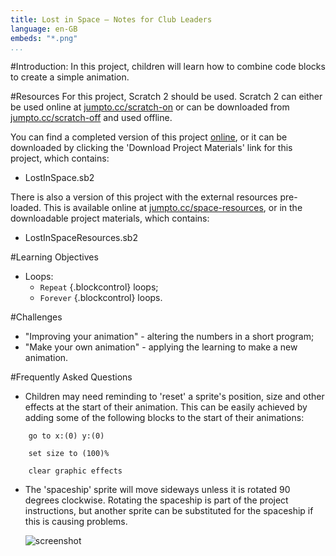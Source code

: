 ```yaml
---
title: Lost in Space — Notes for Club Leaders
language: en-GB
embeds: "*.png"
...
```


#Introduction:
In this project, children will learn how to combine code blocks to create a simple animation.

#Resources
For this project, Scratch 2 should be used. Scratch 2 can either be used online at [jumpto.cc/scratch-on](http://jumpto.cc/scratch-on) or can be downloaded from [jumpto.cc/scratch-off](http://jumpto.cc/scratch-off) and used offline.

You can find a completed version of this project <a href="http://scratch.mit.edu/projects/26818098/#editor">online</a>, or it can be downloaded by clicking the 'Download Project Materials' link for this project, which contains:

+ LostInSpace.sb2

There is also a version of this project with the external resources pre-loaded. This is available online at [jumpto.cc/space-resources](http://jumpto.cc/space-resources), or in the downloadable project materials, which contains:

+ LostInSpaceResources.sb2 

#Learning Objectives
+ Loops:
	+ `Repeat` {.blockcontrol} loops;
	+ `Forever` {.blockcontrol} loops.

#Challenges
+ "Improving your animation" - altering the numbers in a short program;
+ "Make your own animation" - applying the learning to make a new animation.

#Frequently Asked Questions
+ Children may need reminding to 'reset' a sprite's position, size and other effects at the start of their animation. This can be easily achieved by adding some of the following blocks to the start of their animations:

```blocks
	go to x:(0) y:(0)
```

```blocks
	set size to (100)%
```

```blocks
	clear graphic effects
```

+ The 'spaceship' sprite will move sideways unless it is rotated 90 degrees clockwise. Rotating the spaceship is part of the project instructions, but another sprite can be substituted for the spaceship if this is causing problems.

	![screenshot](space-rotate.png)